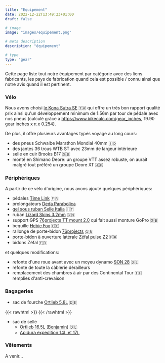 ```yaml
---
title: "Equipement"
date: 2022-12-22T13:49:23+01:00
draft: false

# image
image: "images/equipement.png"

# meta description
description: "équipement"

# type
type: "gear"
---
```


Cette page liste tout notre équipement par catégorie avec des liens fabricants, les pays
de fabrication quand cela est possible / connu ainsi que notre avis quand il est pertinent.

### Vélo

Nous avons choisi [le Kona Sutra SE](https://konaworld.com/sutra_se.cfm) 🇹🇼 qui offre un
très bon rapport qualité prix ainsi qu'un développement minimum de 1.56m par tour de pédale avec nos
pneus (calculé grâce à https://www.bikecalc.com/gear_inches, 19.90 gear inches x π x 0.254).

De plus, il offre plusieurs avantages typés voyage au long cours:
- des pneus Schwalbe Marathon Mondial 40mm 🇮🇩
- des jantes 36 trous WTB ST avec 23mm de largeur intérieure
- selle en cuir Brooks B17 🇬🇧
- monté en Shimano Deore: un groupe VTT assez robuste, on aurait malgré tout préféré un groupe
Deore XT 🇯🇵

### Périphériques

A partir de ce vélo d'origine, nous avons ajouté quelques périphériques:

- pédales [Time Link](https://www.sram.com/en/time-sport/models/pd-link-a1) 🇫🇷
- prolongateurs [Deda Parabolica](https://dedaelementi.com/parabolica-uno-extensions)
- [gel sous ruban Selle Italia](https://www.selleitalia.com/bar-pad/) 🇮🇹
- ruban [Lizard Skins 3.2mm](https://www.lizardskins.com/product-details?h=dsp-bar-tape-v2-jet-black) 🇨🇳
- support GPS [76projects TT mount 2.0](https://76projects.com/collections/shop-computer-mounts-light-brackets/products/garmin-tt-mount)
qui fait aussi monture GoPro 🇬🇧
- bequille [Hebie Fox](https://www.hebie.de/en/parking/rear-stands/fox/672v/) 🇩🇪
- rallonge de porte-bidon [76projects](https://76projects.com/collections/shop-other-accessories/products/water-bottle-space-saver) 🇬🇧
- porte-bidon à ouverture latérale [Zéfal pulse Z2](https://www.zefal.com/en/bottle-cages/498-pulse-z2.html) 🇫🇷
- bidons Zéfal 🇫🇷

et quelques modifications:

- refonte d'une roue avant avec un moyeu dynamo [SON 28](https://nabendynamo.de/en/products/hub-dynamos/for-thru-axles/) 🇩🇪
- refonte de toute la câblerie dérailleurs
- remplacement des chambres à air par des Continental Tour 🇹🇭 remplies d'anti-crevaison

### Bagageries

- sac de fourche [Ortlieb 5.8L](https://www.ortlieb.com/fr_fr/fork-pack-plus-2022) 🇩🇪

{{< rawhtml >}}
<span class="fa fa-star checked"></span>
<span class="fa fa-star checked"></span>
<span class="fa fa-star checked"></span>
<span class="fa fa-star checked"></span>
<span class="fa fa-star checked"></span>
{{< /rawhtml >}}

- sac de selle
  - [Ortlieb 16.5L (Benjamin)](https://www.ortlieb.com/fr_fr/seat-pack) 🇩🇪
  - [Apidura expedition 14L et 17L](https://www.apidura.com/shop/expedition-saddle-pack/)


### Vêtements

A venir...
